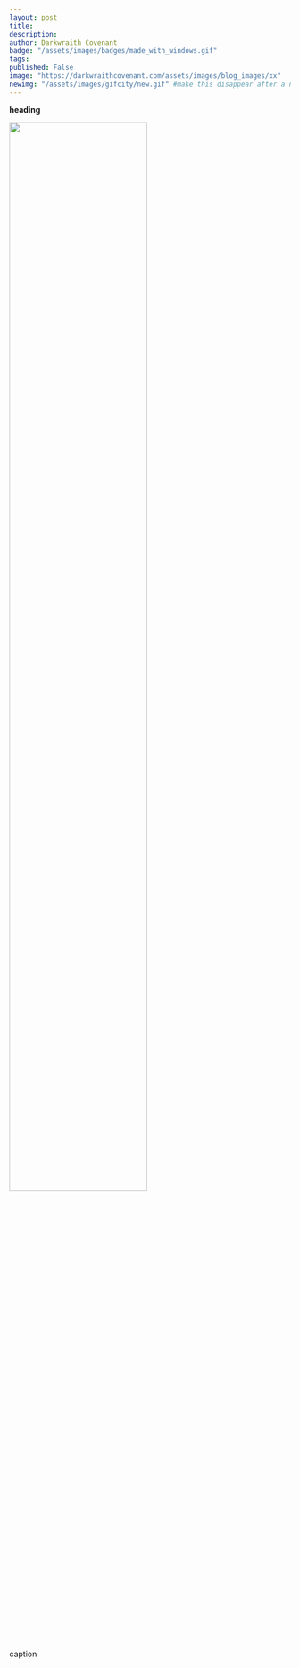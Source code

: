 ```yaml
---
layout: post
title: 
description: 
author: Darkwraith Covenant
badge: "/assets/images/badges/made_with_windows.gif"
tags: 
published: False
image: "https://darkwraithcovenant.com/assets/images/blog_images/xx"
newimg: "/assets/images/gifcity/new.gif" #make this disappear after a number of days with conditionals  
---
```

**heading**

<!-- excerpt-end -->

<div class="vidalign">
<img src="/assets/images/blog_images/xxx" style="height: 70%; width: 70%;" alt="">
</div>
<div class="vidcap">
caption
</div>
